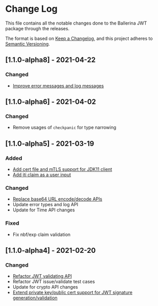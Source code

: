 # Change Log
This file contains all the notable changes done to the Ballerina JWT package through the releases.

The format is based on [Keep a Changelog](https://keepachangelog.com/en/1.0.0/), and this project adheres to [Semantic Versioning](https://semver.org/spec/v2.0.0.html).

## [1.1.0-alpha8] - 2021-04-22

### Changed
- [Improve error messages and log messages](https://github.com/ballerina-platform/ballerina-standard-library/issues/1242)

## [1.1.0-alpha6] - 2021-04-02

### Changed
- Remove usages of `checkpanic` for type narrowing

## [1.1.0-alpha5] - 2021-03-19

### Added
- [Add cert file and mTLS support for JDK11 client](https://github.com/ballerina-platform/ballerina-standard-library/issues/936)
- [Add jti claim as a user input](https://github.com/ballerina-platform/ballerina-standard-library/issues/1210)

### Changed
- [Replace base64 URL encode/decode APIs](https://github.com/ballerina-platform/ballerina-standard-library/issues/1212)
- Update error types and log API
- Update for Time API changes

### Fixed
- Fix nbf/exp claim validation

## [1.1.0-alpha4] - 2021-02-20

### Changed
- [Refactor JWT validating API](https://github.com/ballerina-platform/ballerina-standard-library/issues/1213)
- Refactor JWT issue/validate test cases
- Update for crypto API changes
- [Extend private key/public cert support for JWT signature generation/validation](https://github.com/ballerina-platform/ballerina-standard-library/issues/822)
